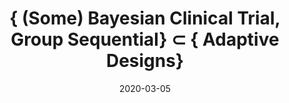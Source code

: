 ---
title: "{ (Some) Bayesian Clinical Trial, Group Sequential} $\\subset$ { Adaptive Designs}"
collection: talks
type: "Class Presentation"
permalink: /talks/2020-03-05-Sequential-Bayesian-Clinical-Trial.pdf
venue: "University of Alabama at Birmingham, Department of Biostatistics"
date: 2020-03-05
location: "Birmingham, Alabama"
---